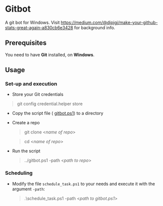 # Gitbot

A git bot for Windows. Visit https://medium.com/@djpjgj/make-your-github-stats-great-again-a830cb6e3428 for background info.

## Prerequisites

You need to have **Git** installed, on **Windows**.

## Usage

### Set-up and execution

* Store your Git credentials
> git config credential.helper store

* Copy the script file ( [gitbot.ps1](https://github.com/perjo927/gitbot/blob/master/gitbot.ps1)) to a directory

* Create a repo
    > git clone <*name of repo*>

    > cd <*name of repo*>

* Run the script
    > ../gitbot.ps1 -path <*path to repo*>

### Scheduling

* Modify the file `schedule_task.ps1` to your needs and execute it with the argument `-path`:
    > .\schedule_task.ps1 -path <*path to gitbot.ps1*>
